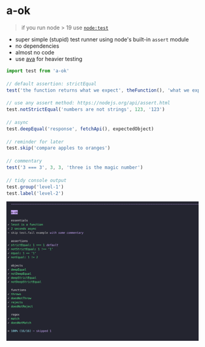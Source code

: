 # a-ok

> if you run node > 19 use [`node:test`](https://nodejs.org/api/test.html)

- super simple (stupid) test runner using node's built-in `assert` module
- no dependencies
- almost no code
- use [ava](https://github.com/avajs/ava) for heavier testing

```js
import test from 'a-ok'

// default assertion: strictEqual
test('the function returns what we expect', theFunction(), 'what we expect')

// use any assert method: https://nodejs.org/api/assert.html
test.notStrictEqual('numbers are not strings', 123, '123')

// async
test.deepEqual('response', fetchApi(), expectedObject)

// reminder for later
test.skip('compare apples to oranges')

// commentary
test('3 === 3', 3, 3, 'three is the magic number')

// tidy console output
test.group('level-1')
test.label('level-2')
```

![screenshot](readme.png)
